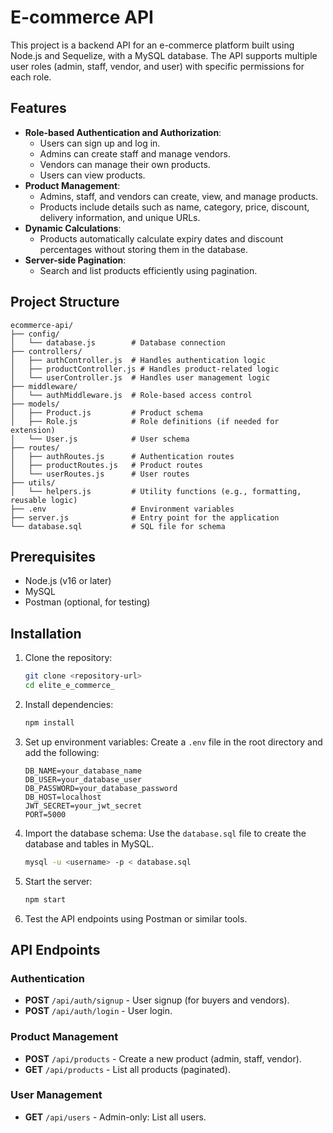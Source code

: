 # E-commerce API

This project is a backend API for an e-commerce platform built using Node.js and Sequelize, with a MySQL database. The API supports multiple user roles (admin, staff, vendor, and user) with specific permissions for each role.

## Features

- **Role-based Authentication and Authorization**:
  - Users can sign up and log in.
  - Admins can create staff and manage vendors.
  - Vendors can manage their own products.
  - Users can view products.
- **Product Management**:
  - Admins, staff, and vendors can create, view, and manage products.
  - Products include details such as name, category, price, discount, delivery information, and unique URLs.
- **Dynamic Calculations**:
  - Products automatically calculate expiry dates and discount percentages without storing them in the database.
- **Server-side Pagination**:
  - Search and list products efficiently using pagination.

## Project Structure

```
ecommerce-api/
├── config/
│   └── database.js        # Database connection
├── controllers/
│   ├── authController.js  # Handles authentication logic
│   ├── productController.js # Handles product-related logic
│   └── userController.js  # Handles user management logic
├── middleware/
│   └── authMiddleware.js  # Role-based access control
├── models/
│   ├── Product.js         # Product schema
│   ├── Role.js            # Role definitions (if needed for extension)
│   └── User.js            # User schema
├── routes/
│   ├── authRoutes.js      # Authentication routes
│   ├── productRoutes.js   # Product routes
│   └── userRoutes.js      # User routes
├── utils/
│   └── helpers.js         # Utility functions (e.g., formatting, reusable logic)
├── .env                   # Environment variables
├── server.js              # Entry point for the application
└── database.sql           # SQL file for schema
```

## Prerequisites

- Node.js (v16 or later)
- MySQL
- Postman (optional, for testing)

## Installation

1. Clone the repository:

   ```bash
   git clone <repository-url>
   cd elite_e_commerce_
   ```

2. Install dependencies:

   ```bash
   npm install
   ```

3. Set up environment variables: Create a `.env` file in the root directory and add the following:

   ```env
   DB_NAME=your_database_name
   DB_USER=your_database_user
   DB_PASSWORD=your_database_password
   DB_HOST=localhost
   JWT_SECRET=your_jwt_secret
   PORT=5000
   ```

4. Import the database schema: Use the `database.sql` file to create the database and tables in MySQL.

   ```bash
   mysql -u <username> -p < database.sql
   ```

5. Start the server:

   ```bash
   npm start
   ```

6. Test the API endpoints using Postman or similar tools.

## API Endpoints

### Authentication

- **POST** `/api/auth/signup` - User signup (for buyers and vendors).
- **POST** `/api/auth/login` - User login.

### Product Management

- **POST** `/api/products` - Create a new product (admin, staff, vendor).
- **GET** `/api/products` - List all products (paginated).

### User Management

- **GET** `/api/users` - Admin-only: List all users.

